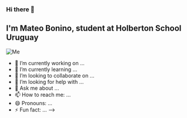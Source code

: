 ### Hi there 👋

## I'm Mateo Bonino, student at Holberton School Uruguay
![Me](https://media4.giphy.com/media/3oKIPnAiaMCws8nOsE/giphy.gif?cid=ecf05e47yfegcbpyfzi0kqsz16560satxgxfunzyacn5j2gv&rid=giphy.gif&ct=g)

- 🔭 I’m currently working on ...
- 🌱 I’m currently learning ...
- 👯 I’m looking to collaborate on ...
- 🤔 I’m looking for help with ...
- 💬 Ask me about ...
- 📫 How to reach me: ...
- 😄 Pronouns: ...
- ⚡ Fun fact: ...
-->
